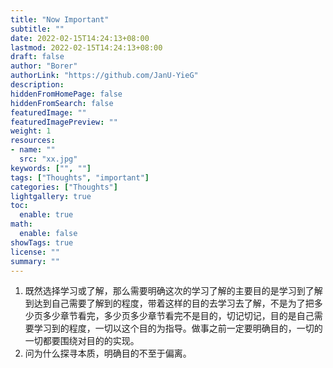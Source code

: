 ```yaml
---
title: "Now Important"
subtitle: ""
date: 2022-02-15T14:24:13+08:00
lastmod: 2022-02-15T14:24:13+08:00
draft: false
author: "Borer"
authorLink: "https://github.com/JanU-YieG"
description:
hiddenFromHomePage: false
hiddenFromSearch: false
featuredImage: ""
featuredImagePreview: ""
weight: 1
resources:
- name: ""
  src: "xx.jpg"
keywords: ["", ""]
tags: ["Thoughts", "important"]
categories: ["Thoughts"]
lightgallery: true
toc:
  enable: true
math:
  enable: false
showTags: true
license: ""
summary: ""
---
```


1. 既然选择学习或了解，那么需要明确这次的学习了解的主要目的是学习到了解到达到自己需要了解到的程度，带着这样的目的去学习去了解，不是为了把多少页多少章节看完，多少页多少章节看完不是目的，切记切记，目的是自己需要学习到的程度，一切以这个目的为指导。做事之前一定要明确目的，一切的一切都要围绕对目的的实现。
2. 问为什么探寻本质，明确目的不至于偏离。
